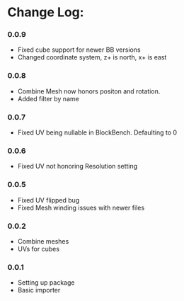 # Change Log:
### 0.0.9
* Fixed cube support for newer BB versions
* Changed coordinate system, z+ is north, x+ is east
### 0.0.8
* Combine Mesh now honors positon and rotation.
* Added filter by name
### 0.0.7
* Fixed UV being nullable in BlockBench. Defaulting to 0
### 0.0.6
* Fixed UV not honoring Resolution setting
### 0.0.5
* Fixed UV flipped bug
* Fixed Mesh winding issues with newer files
### 0.0.2 
* Combine meshes
* UVs for cubes
### 0.0.1 
* Setting up package
* Basic importer
